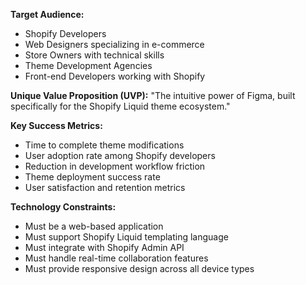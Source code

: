 **Target Audience:**
- Shopify Developers
- Web Designers specializing in e-commerce
- Store Owners with technical skills
- Theme Development Agencies
- Front-end Developers working with Shopify

**Unique Value Proposition (UVP):**
"The intuitive power of Figma, built specifically for the Shopify Liquid theme ecosystem."

**Key Success Metrics:**
- Time to complete theme modifications
- User adoption rate among Shopify developers
- Reduction in development workflow friction
- Theme deployment success rate
- User satisfaction and retention metrics

**Technology Constraints:**
- Must be a web-based application
- Must support Shopify Liquid templating language
- Must integrate with Shopify Admin API
- Must handle real-time collaboration features
- Must provide responsive design across all device types